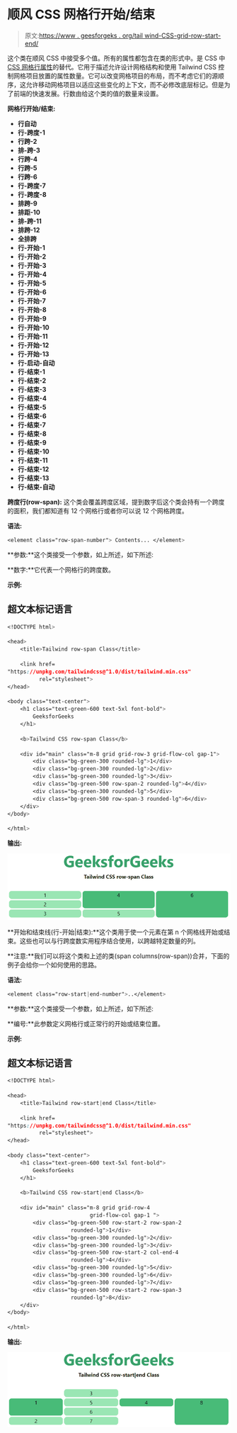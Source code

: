 # 顺风 CSS 网格行开始/结束

> 原文:[https://www . geesforgeks . org/tail wind-CSS-grid-row-start-end/](https://www.geeksforgeeks.org/tailwind-css-grid-row-start-end/)

这个类在顺风 CSS 中接受多个值。所有的属性都包含在类的形式中。是 CSS 中 [CSS 网格行属性](https://www.geeksforgeeks.org/css-grid-row-property/)的替代。它用于描述允许设计网格结构和使用 Tailwind CSS 控制网格项目放置的属性数量。它可以改变网格项目的布局，而不考虑它们的源顺序，这允许移动网格项目以适应这些变化的上下文，而不必修改底层标记。但是为了前端的快速发展。行数由给这个类的值的数量来设置。

**网格行开始/结束:**

*   **行自动**
*   **行-跨度-1**
*   **行跨-2**
*   **排-跨-3**
*   **行跨-4**
*   **行跨-5**
*   **行跨-6**
*   **行-跨度-7**
*   **行-跨度-8**
*   **排跨-9**
*   **排距-10**
*   **排-跨-11**
*   **排跨-12**
*   **全排跨**
*   **行-开始-1**
*   **行-开始-2**
*   **行-开始-3**
*   **行-开始-4**
*   **行-开始-5**
*   **行-开始-6**
*   **行-开始-7**
*   **行-开始-8**
*   **行-开始-9**
*   **行-开始-10**
*   **行-开始-11**
*   **行-开始-12**
*   **行-开始-13**
*   **行-启动-自动**
*   **行-结束-1**
*   **行-结束-2**
*   **行-结束-3**
*   **行-结束-4**
*   **行-结束-5**
*   **行-结束-6**
*   **行-结束-7**
*   **行-结束-8**
*   **行-结束-9**
*   **行-结束-10**
*   **行-结束-11**
*   **行-结束-12**
*   **行-结束-13**
*   **行-结束-自动**

**跨度行(row-span):** 这个类会覆盖跨度区域，提到数字后这个类会持有一个跨度的面积，我们都知道有 12 个网格行或者你可以说 12 个网格跨度。

**语法:**

```css
<element class="row-span-number"> Contents... </element>
```

**参数:**这个类接受一个参数，如上所述，如下所述:

**数字:**它代表一个网格行的跨度数。

**示例:**

## 超文本标记语言

```css
<!DOCTYPE html>

<head> 
    <title>Tailwind row-span Class</title> 

    <link href=
"https://unpkg.com/tailwindcss@^1.0/dist/tailwind.min.css" 
          rel="stylesheet"> 
</head> 

<body class="text-center"> 
    <h1 class="text-green-600 text-5xl font-bold">
        GeeksforGeeks
    </h1> 

    <b>Tailwind CSS row-span Class</b> 

    <div id="main" class="m-8 grid grid-row-3 grid-flow-col gap-1"> 
        <div class="bg-green-300 rounded-lg">1</div> 
        <div class="bg-green-300 rounded-lg">2</div> 
        <div class="bg-green-300 rounded-lg">3</div> 
        <div class="bg-green-500 row-span-2 rounded-lg">4</div> 
        <div class="bg-green-300 rounded-lg">5</div> 
        <div class="bg-green-500 row-span-3 rounded-lg">6</div> 
    </div> 
</body> 

</html>
```

**输出:**

![](img/4c391cb40adb65fa83e439b42187471b.png)

**开始和结束线(行-开始|结束):**这个类用于使一个元素在第 n 个网格线开始或结束。这些也可以与行跨度数实用程序结合使用，以跨越特定数量的列。

**注意:**我们可以将这个类和上述的类(span columns(row-span))合并，下面的例子会给你一个如何使用的思路。

**语法:**

```css
<element class="row-start|end-number">..</element>
```

**参数:**这个类接受一个参数，如上所述，如下所述:

**编号:**此参数定义网格行或正常行的开始或结束位置。

**示例:**

## 超文本标记语言

```css
<!DOCTYPE html> 

<head> 
    <title>Tailwind row-start|end Class</title> 

    <link href=
"https://unpkg.com/tailwindcss@^1.0/dist/tailwind.min.css" 
          rel="stylesheet"> 
</head> 

<body class="text-center"> 
    <h1 class="text-green-600 text-5xl font-bold">
        GeeksforGeeks
    </h1> 

    <b>Tailwind CSS row-start|end Class</b> 

    <div id="main" class="m-8 grid grid-row-4 
                          grid-flow-col gap-1 "> 
        <div class="bg-green-500 row-start-2 row-span-2 
                    rounded-lg">1</div> 
        <div class="bg-green-300 rounded-lg">2</div> 
        <div class="bg-green-300 rounded-lg">3</div> 
        <div class="bg-green-500 row-start-2 col-end-4 
                    rounded-lg">4</div> 
        <div class="bg-green-300 rounded-lg">5</div> 
        <div class="bg-green-300 rounded-lg">6</div> 
        <div class="bg-green-300 rounded-lg">7</div> 
        <div class="bg-green-500 row-start-2 row-span-3 
                    rounded-lg">8</div>
    </div> 
</body> 

</html>
```

**输出:**

![](img/911157c82ce2410a541d290d28fee39b.png)